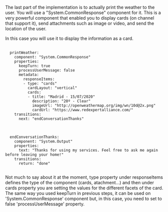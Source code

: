The last part of the implementation is to actually print the weather to the user.
You will use a "System.CommonResponse" component for it. This is a very powerful component that enabled you to display cards (on channel that support it), send attachments such as image or video, and send the location of the user.

In this case you will use it to display the information as a card.
<pre>
    <code>
  printWeather:
    component: "System.CommonResponse"
    properties:
      keepTurn: true
      processUserMessage: false
      metadata: 
        responseItems:         
        - type: "cards" 
          cardLayout: "vertical"
          cards:
          - title: "Madrid - 15/07/2020"
            description: "20º - Clear"
            imageUrl: "http://openweathermap.org/img/wn/10d@2x.png"
            cardUrl: "https://www.redexpertalliance.com/" 
    transitions:
      next: "endConversationThanks"
    </code>
</pre>
<pre>
    <code>
  endConversationThanks:
    component: "System.Output"
    properties:
      text: "Thanks for using my services. Feel free to ask me again before leaving your home!"
    transitions:
      return: "done"
    </code>
</pre>
Not much to say about it at the moment, type property under responseItems defines the type of the component (cards, atachment...) and then under cards property you are setting the values for the different facets of the card. 
The same way you used keepTurn in previous steps, it can be used on 'System.CommonResponse' component but, in this case, you need to set to false 'processUserMessage' property.